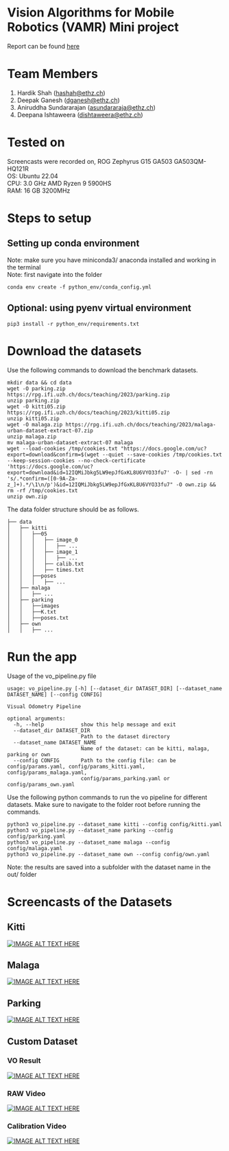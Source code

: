 # Vision Algorithms for Mobile Robotics (VAMR) Mini project

Report can be found [here](https://drive.google.com/file/d/1wEVO8TuzqwPWsVTQyUlEOYNZA4ZfJYsk/view?usp=sharing)

# Team Members
1. Hardik Shah (hashah@ethz.ch)
2. Deepak Ganesh (dganesh@ethz.ch)
3. Aniruddha Sundararajan (asundararaja@ethz.ch)
4. Deepana Ishtaweera (dishtaweera@ethz.ch)

# Tested on
Screencasts were recorded on, 
ROG Zephyrus G15 GA503 GA503QM-HQ121R    
OS: Ubuntu 22.04  
CPU: 3.0 GHz AMD Ryzen 9 5900HS  
RAM: 16 GB 3200MHz  

# Steps to setup
## Setting up conda environment
Note: make sure you have miniconda3/ anaconda installed and working in the terminal  
Note: first navigate into the folder  
```
conda env create -f python_env/conda_config.yml
```
## Optional: using pyenv virtual environment
```
pip3 install -r python_env/requirements.txt
```

# Download the datasets
Use the following commands to download the benchmark datasets.
```
mkdir data && cd data
wget -O parking.zip https://rpg.ifi.uzh.ch/docs/teaching/2023/parking.zip
unzip parking.zip
wget -O kitti05.zip https://rpg.ifi.uzh.ch/docs/teaching/2023/kitti05.zip
unzip kitti05.zip
wget -O malaga.zip https://rpg.ifi.uzh.ch/docs/teaching/2023/malaga-urban-dataset-extract-07.zip
unzip malaga.zip
mv malaga-urban-dataset-extract-07 malaga
wget --load-cookies /tmp/cookies.txt "https://docs.google.com/uc?export=download&confirm=$(wget --quiet --save-cookies /tmp/cookies.txt --keep-session-cookies --no-check-certificate 'https://docs.google.com/uc?export=download&id=12IQMiJbkg5LW9epJfGxKL8U6VYO33fu7' -O- | sed -rn 's/.*confirm=([0-9A-Za-z_]+).*/\1\n/p')&id=12IQMiJbkg5LW9epJfGxKL8U6VYO33fu7" -O own.zip && rm -rf /tmp/cookies.txt
unzip own.zip
```

The data folder structure should be as follows.
```
├── data
│   ├── kitti
│   │   ├──05
│   │   │   ├── image_0
│   │   │   │   ├── ...
│   │   │   ├── image_1
│   │   │   │   ├── ...
│   │   │   ├── calib.txt
│   │   │   ├── times.txt
│   │   ├──poses
│   │   │   ├── ...
│   ├── malaga
│   │   ├── ...
│   ├── parking
│   │   ├──images
│   │   ├──K.txt
│   │   ├──poses.txt
│   ├── own
│   │   ├── ...
```

# Run the app
Usage of the vo_pipeline.py file
```
usage: vo_pipeline.py [-h] [--dataset_dir DATASET_DIR] [--dataset_name DATASET_NAME] [--config CONFIG]

Visual Odometry Pipeline

optional arguments:
  -h, --help            show this help message and exit
  --dataset_dir DATASET_DIR
                        Path to the dataset directory
  --dataset_name DATASET_NAME
                        Name of the dataset: can be kitti, malaga, parking or own
  --config CONFIG       Path to the config file: can be config/params.yaml, config/params_kitti.yaml, config/params_malaga.yaml,
                        config/params_parking.yaml or config/params_own.yaml
```

Use the following python commands to run the vo pipeline for different datasets. Make sure to navigate to the folder root before running the commands.
```
python3 vo_pipeline.py --dataset_name kitti --config config/kitti.yaml
python3 vo_pipeline.py --dataset_name parking --config config/parking.yaml
python3 vo_pipeline.py --dataset_name malaga --config config/malaga.yaml
python3 vo_pipeline.py --dataset_name own --config config/own.yaml
```

Note: the results are saved into a subfolder with the dataset name in the out/ folder 

# Screencasts of the Datasets
## Kitti
[![IMAGE ALT TEXT HERE](http://img.youtube.com/vi/7yigfi7p3LI/0.jpg)](http://www.youtube.com/watch?v=7yigfi7p3LI)

## Malaga
[![IMAGE ALT TEXT HERE](http://img.youtube.com/vi/fzCBMkicLZY/0.jpg)](http://www.youtube.com/watch?v=fzCBMkicLZY)

## Parking
[![IMAGE ALT TEXT HERE](http://img.youtube.com/vi/i9yv4T7ghO8/0.jpg)](http://www.youtube.com/watch?v=i9yv4T7ghO8)

## Custom Dataset
### VO Result
[![IMAGE ALT TEXT HERE](http://img.youtube.com/vi/Ynx1Ka45ENs/0.jpg)](http://www.youtube.com/watch?v=Ynx1Ka45ENs)

### RAW Video
[![IMAGE ALT TEXT HERE](http://img.youtube.com/vi/abxF24q7mJU/0.jpg)](http://www.youtube.com/watch?v=abxF24q7mJU)

### Calibration Video
[![IMAGE ALT TEXT HERE](http://img.youtube.com/vi/8JlmjzX1FCE/0.jpg)](http://www.youtube.com/watch?v=8JlmjzX1FCE)

